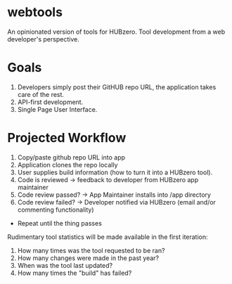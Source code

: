 # webtools
An opinionated version of tools for HUBzero. Tool development from a web developer's perspective.

# Goals
 1. Developers simply post their GitHUB repo URL, the application takes care of the rest.
 1. API-first development. 
 1. Single Page User Interface.

# Projected Workflow
 1. Copy/paste github repo URL into app
 1. Application clones the repo locally
 1. User supplies build information (how to turn it into a HUBzero tool).
 1. Code is reviewed -> feedback to developer from HUBzero app maintainer
 1. Code review passed? -> App Maintainer installs into /app directory
 1. Code review failed? -> Developer notified via HUBzero (email and/or commenting functionality)
   - Repeat until the thing passes
 
 Rudimentary tool statistics will be made available in the first iteration:
 1. How many times was the tool requested to be ran?
 1. How many changes were made in the past year?
 1. When was the tool last updated?
 1. How many times the "build" has failed?

